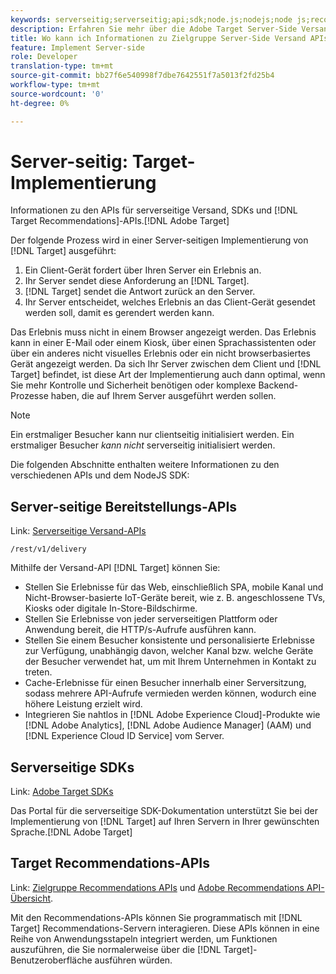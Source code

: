 ```yaml
---
keywords: serverseitig;serverseitig;api;sdk;node.js;nodejs;node js;recommendations api;api:apis
description: Erfahren Sie mehr über die Adobe Target Server-Side Versand APIs, SDKs und Zielgruppe Recommendations APIs.
title: Wo kann ich Informationen zu Zielgruppe Server-Side Versand APIs und SDKs erhalten?
feature: Implement Server-side
role: Developer
translation-type: tm+mt
source-git-commit: bb27f6e540998f7dbe7642551f7a5013f2fd25b4
workflow-type: tm+mt
source-wordcount: '0'
ht-degree: 0%

---
```



# Server-seitig: Target-Implementierung

Informationen zu den APIs für serverseitige Versand, SDKs und [!DNL Target Recommendations]-APIs.[!DNL Adobe Target]

Der folgende Prozess wird in einer Server-seitigen Implementierung von [!DNL Target] ausgeführt:

1. Ein Client-Gerät fordert über Ihren Server ein Erlebnis an.
1. Ihr Server sendet diese Anforderung an [!DNL Target].
1. [!DNL Target] sendet die Antwort zurück an den Server.
1. Ihr Server entscheidet, welches Erlebnis an das Client-Gerät gesendet werden soll, damit es gerendert werden kann.

Das Erlebnis muss nicht in einem Browser angezeigt werden. Das Erlebnis kann in einer E-Mail oder einem Kiosk, über einen Sprachassistenten oder über ein anderes nicht visuelles Erlebnis oder ein nicht browserbasiertes Gerät angezeigt werden. Da sich Ihr Server zwischen dem Client und [!DNL Target] befindet, ist diese Art der Implementierung auch dann optimal, wenn Sie mehr Kontrolle und Sicherheit benötigen oder komplexe Backend-Prozesse haben, die auf Ihrem Server ausgeführt werden sollen.

>[!NOTE]
>
>Ein erstmaliger Besucher kann nur clientseitig initialisiert werden. Ein erstmaliger Besucher *kann nicht* serverseitig initialisiert werden.

Die folgenden Abschnitte enthalten weitere Informationen zu den verschiedenen APIs und dem NodeJS SDK:

## Server-seitige Bereitstellungs-APIs

Link: [Serverseitige Versand-APIs](https://developers.adobetarget.com/api/delivery-api/)

`/rest/v1/delivery`

Mithilfe der Versand-API [!DNL Target] können Sie:

* Stellen Sie Erlebnisse für das Web, einschließlich SPA, mobile Kanal und Nicht-Browser-basierte IoT-Geräte bereit, wie z. B. angeschlossene TVs, Kiosks oder digitale In-Store-Bildschirme.
* Stellen Sie Erlebnisse von jeder serverseitigen Plattform oder Anwendung bereit, die HTTP/s-Aufrufe ausführen kann.
* Stellen Sie einem Besucher konsistente und personalisierte Erlebnisse zur Verfügung, unabhängig davon, welcher Kanal bzw. welche Geräte der Besucher verwendet hat, um mit Ihrem Unternehmen in Kontakt zu treten.
* Cache-Erlebnisse für einen Besucher innerhalb einer Serversitzung, sodass mehrere API-Aufrufe vermieden werden können, wodurch eine höhere Leistung erzielt wird.
* Integrieren Sie nahtlos in [!DNL Adobe Experience Cloud]-Produkte wie [!DNL Adobe Analytics], [!DNL Adobe Audience Manager] (AAM) und [!DNL Experience Cloud ID Service] vom Server.

## Serverseitige SDKs

Link: [Adobe Target SDKs](https://adobetarget-sdks.gitbook.io/docs/)

Das Portal für die serverseitige SDK-Dokumentation unterstützt Sie bei der Implementierung von [!DNL Target] auf Ihren Servern in Ihrer gewünschten Sprache.[!DNL Adobe Target]

## Target Recommendations-APIs

Link: [Zielgruppe Recommendations APIs](https://developers.adobetarget.com/api/recommendations) und [Adobe Recommendations API-Übersicht](https://experienceleague.adobe.com/docs/target-learn/recommendations-api-tutorial/recs-api-overview.html).

Mit den Recommendations-APIs können Sie programmatisch mit [!DNL Target] Recommendations-Servern interagieren. Diese APIs können in eine Reihe von Anwendungsstapeln integriert werden, um Funktionen auszuführen, die Sie normalerweise über die [!DNL Target]-Benutzeroberfläche ausführen würden.
